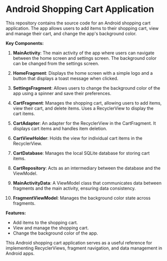 # Android Shopping Cart Application




This repository contains the source code for an Android shopping cart application. The app allows users to add items to their shopping cart, view and manage their cart, and change the app's background color.

**Key Components:**

1. **MainActivity**: The main activity of the app where users can navigate between the home screen and settings screen. The background color can be changed from the settings screen.

2. **HomeFragment**: Displays the home screen with a simple logo and a button that displays a toast message when clicked.

3. **SettingsFragment**: Allows users to change the background color of the app using a spinner and save their preferences.

4. **CartFragment**: Manages the shopping cart, allowing users to add items, view their cart, and delete items. Uses a RecyclerView to display the cart items.

5. **CartAdapter**: An adapter for the RecyclerView in the CartFragment. It displays cart items and handles item deletion.

6. **CartViewHolder**: Holds the view for individual cart items in the RecyclerView.

7. **CartDatabase**: Manages the local SQLite database for storing cart items.

8. **CartRepository**: Acts as an intermediary between the database and the ViewModel.

9. **MainActivityData**: A ViewModel class that communicates data between fragments and the main activity, ensuring data consistency.

10. **FragmentViewModel**: Manages the background color state across fragments.

**Features:**

- Add items to the shopping cart.
- View and manage the shopping cart.
- Change the background color of the app.

This Android shopping cart application serves as a useful reference for implementing RecyclerViews, fragment navigation, and data management in Android apps.

